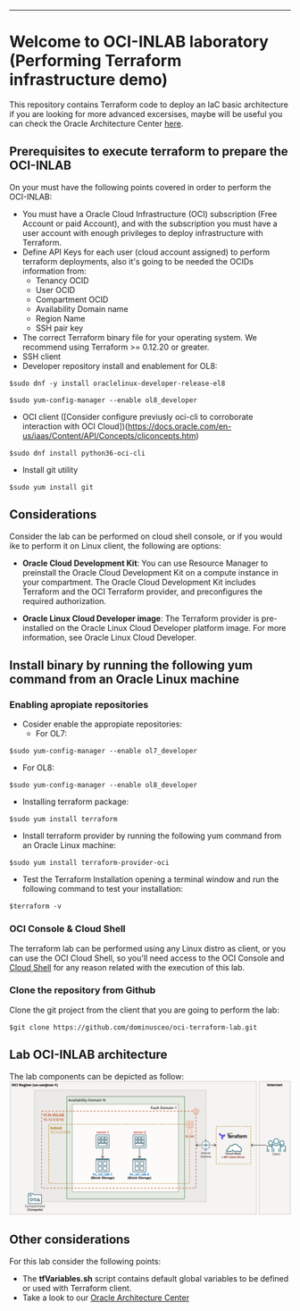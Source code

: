 ---
# Welcome to OCI-INLAB laboratory (Performing Terraform infrastructure demo)
This repository contains Terraform code to deploy an IaC basic architecture
if you are looking for more advanced excersises, maybe will be useful you
can check the Oracle Architecture Center [here]().

## Prerequisites to execute terraform to prepare the OCI-INLAB
On your must have the following points covered in order to perform the OCI-INLAB:
* You must have a Oracle Cloud Infrastructure (OCI) subscription (Free Account or paid Account), and with the subscription you must have a user account with enough privileges to deploy infrastructure with Terraform.
* Define API Keys for each user (cloud account assigned) to perform terraform deployments, also it's going to be needed the OCIDs information from:
  - Tenancy OCID
  - User OCID
  - Compartment OCID
  - Availability Domain name
  - Region Name
  - SSH pair key   
* The correct Terraform binary file for your operating system. We recommend using Terraform >= 0.12.20 or greater.
* SSH client
* Developer repository install and enablement for OL8:
```
$sudo dnf -y install oraclelinux-developer-release-el8
```
```
$sudo yum-config-manager --enable ol8_developer
```
* OCI client ([Consider configure previusly oci-cli to corroborate interaction with OCI Cloud])(https://docs.oracle.com/en-us/iaas/Content/API/Concepts/cliconcepts.htm)
```
$sudo dnf install python36-oci-cli
```
* Install git utility
```
$sudo yum install git
```
	
## Considerations
Consider the lab can be performed on cloud shell console, or if you would ike to perform it on Linux client, the following are options:

* **Oracle Cloud Development Kit**: You can use Resource Manager to preinstall the Oracle Cloud Development Kit on a compute instance in your compartment. The Oracle Cloud Development Kit includes Terraform and the OCI Terraform provider, and preconfigures the required authorization.

* **Oracle Linux Cloud Developer image**: The Terraform provider is pre-installed on the Oracle Linux Cloud Developer platform image. For more information, see Oracle Linux Cloud Developer.
	
## Install binary by running the following yum command from an Oracle Linux machine
### Enabling apropiate repositories

* Cosider enable the appropiate repositories:
  - For OL7:
``` 
$sudo yum-config-manager --enable ol7_developer
```
  - For OL8:
```
$sudo yum-config-manager --enable ol8_developer

```
* Installing terraform package:
```
$sudo yum install terraform
```
* Install terraform provider by running the following yum command from an Oracle Linux machine:
```
$sudo yum install terraform-provider-oci
```	
* Test the Terraform Installation opening a terminal window and run the following command to test your installation:
```
$terraform -v
```

### OCI Console & Cloud Shell
The terraform lab can be performed using any Linux distro as client, or you can use the OCI Cloud Shell, so you'll need
access to the OCI Console and [Cloud Shell](https://docs.cloud.oracle.com/en-us/iaas/Content/API/Concepts/cloudshellintro.htm) for any reason related with the execution of this lab.

### Clone the repository from Github
Clone the git project from the client that you are going to perform the lab:
```
$git clone https://github.com/dominusceo/oci-terraform-lab.git
```

## Lab OCI-INLAB architecture
The lab components can be depicted as follow:
![Image title](img/OCI-INLAB.png)
## Other considerations
For this lab consider the following points:
- The **tfVariables.sh** script contains default global variables to be defined or used with Terraform client.
- Take a look to our [Oracle Architecture Center](https://docs.oracle.com/solutions/?q=terraform&cType=reference-architectures&sort=date-desc&lang=en)

